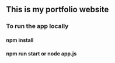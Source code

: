 ## This is my portfolio website

### To run the app locally

#### npm install

#### npm run start or node app.js
